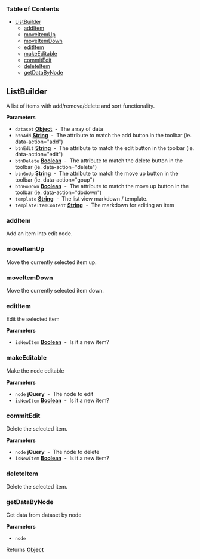 <!-- Generated by documentation.js. Update this documentation by updating the source code. -->

### Table of Contents

-   [ListBuilder](#listbuilder)
    -   [addItem](#additem)
    -   [moveItemUp](#moveitemup)
    -   [moveItemDown](#moveitemdown)
    -   [editItem](#edititem)
    -   [makeEditable](#makeeditable)
    -   [commitEdit](#commitedit)
    -   [deleteItem](#deleteitem)
    -   [getDataByNode](#getdatabynode)

## ListBuilder

A list of items with add/remove/delete and sort functionality.

**Parameters**

-   `dataset` **[Object](https://developer.mozilla.org/en-US/docs/Web/JavaScript/Reference/Global_Objects/Object)**  -  The array of data
-   `btnAdd` **[String](https://developer.mozilla.org/en-US/docs/Web/JavaScript/Reference/Global_Objects/String)**  -  The attribute to match the add button in the toolbar (ie. data-action="add")
-   `btnEdit` **[String](https://developer.mozilla.org/en-US/docs/Web/JavaScript/Reference/Global_Objects/String)**  -  The attribute to match the edit button in the toolbar (ie. data-action="edit")
-   `btnDelete` **[Boolean](https://developer.mozilla.org/en-US/docs/Web/JavaScript/Reference/Global_Objects/Boolean)**  -  The attribute to match the delete button in the toolbar (ie. data-action="delete")
-   `btnGoUp` **[String](https://developer.mozilla.org/en-US/docs/Web/JavaScript/Reference/Global_Objects/String)**  -  The attribute to match the move up button in the toolbar (ie. data-action="goup")
-   `btnGoDown` **[Boolean](https://developer.mozilla.org/en-US/docs/Web/JavaScript/Reference/Global_Objects/Boolean)**  -  The attribute to match the move up button in the toolbar (ie. data-action="dodown")
-   `template` **[String](https://developer.mozilla.org/en-US/docs/Web/JavaScript/Reference/Global_Objects/String)**  -  The list view markdown / template.
-   `templateItemContent` **[String](https://developer.mozilla.org/en-US/docs/Web/JavaScript/Reference/Global_Objects/String)**  -  The markdown for editing an item

### addItem

Add an item into edit node.

### moveItemUp

Move the currently selected item up.

### moveItemDown

Move the currently selected item down.

### editItem

Edit the selected item

**Parameters**

-   `isNewItem` **[Boolean](https://developer.mozilla.org/en-US/docs/Web/JavaScript/Reference/Global_Objects/Boolean)**  -  Is it a new item?

### makeEditable

Make the node editable

**Parameters**

-   `node` **jQuery**  -  The node to edit
-   `isNewItem` **[Boolean](https://developer.mozilla.org/en-US/docs/Web/JavaScript/Reference/Global_Objects/Boolean)**  -  Is it a new item?

### commitEdit

Delete the selected item.

**Parameters**

-   `node` **jQuery**  -  The node to delete
-   `isNewItem` **[Boolean](https://developer.mozilla.org/en-US/docs/Web/JavaScript/Reference/Global_Objects/Boolean)**  -  Is it a new item?

### deleteItem

Delete the selected item.

### getDataByNode

Get data from dataset by node

**Parameters**

-   `node`  

Returns **[Object](https://developer.mozilla.org/en-US/docs/Web/JavaScript/Reference/Global_Objects/Object)** 
